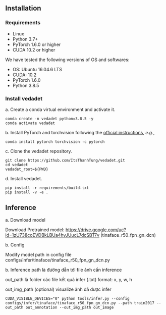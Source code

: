 ## Installation
### Requirements

- Linux
- Python 3.7+
- PyTorch 1.6.0 or higher
- CUDA 10.2 or higher

We have tested the following versions of OS and softwares:

- OS: Ubuntu 16.04.6 LTS
- CUDA: 10.2
- PyTorch 1.6.0
- Python 3.8.5

### Install vedadet

a. Create a conda virtual environment and activate it.

```shell
conda create -n vedadet python=3.8.5 -y
conda activate vedadet
```

b. Install PyTorch and torchvision following the [official instructions](https://pytorch.org/), *e.g.*,

```shell
conda install pytorch torchvision -c pytorch
```

c. Clone the vedadet repository.

```shell
git clone https://github.com/ItsThanhTung/vedadet.git
cd vedadet
vedadet_root=${PWD}
```

d. Install vedadet.

```shell
pip install -r requirements/build.txt
pip install -v -e .
```


## Inference
a. Download model

Download Pretrained model: https://drive.google.com/uc?id=1zU738coEVDBkLBUa4hvJUucL7dcSBT7v (tinaface_r50_fpn_gn_dcn)

b. Config

Modify model path in config file configs/infer/tinaface/tinaface_r50_fpn_gn_dcn.py

b. Inference
path là đường dẫn tới file ảnh cần inference

out_path là folder các file kết quả infer (.txt) format: x, y, w, h

out_img_path (optional) visualize ảnh đã được infer


```shell
CUDA_VISIBLE_DEVICES="0" python tools/infer.py --config configs/infer/tinaface/tinaface_r50_fpn_gn_dcn.py --path train2017 --out_path out_annotation --out_img_path out_image
```

